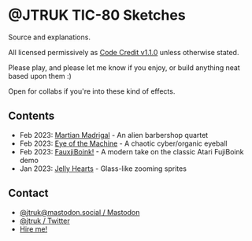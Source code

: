 # @JTRUK TIC-80 Sketches

Source and explanations.

All licensed permissively as [Code Credit v1.1.0](https://codecreditlicense.com/license/1.1.0) unless otherwise stated.

Please play, and please let me know if you enjoy, or build anything neat based upon them :)

Open for collabs if you're into these kind of effects.

## Contents

- Feb 2023: [Martian Madrigal](./tree/main/martian-madrigal) - An alien barbershop quartet
- Feb 2023: [Eye of the Machine](./tree/main/eye-of-the-machine) - A chaotic cyber/organic eyeball
- Feb 2023: [FauxjiBoink!](./tree/main/fauxjiboink) - A modern take on the classic Atari FujiBoink demo
- Jan 2023: [Jelly Hearts](./tree/main/jelly-hearts) - Glass-like zooming sprites

## Contact

- [@jtruk@mastodon.social / Mastodon](https://mastodon.social/@jtruk)
- [@jtruk / Twitter](https://twitter.com/jtruk)
- [Hire me!](https://www.creativenucleus.com)
